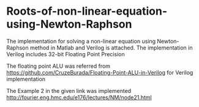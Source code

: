 # Roots-of-non-linear-equation-using-Newton-Raphson
The implementation for solving a non-linear equation using Newton-Raphson method in Matlab and Verilog is attached. The implementation in Verilog includes 32-bit Floating Point Precision


The floating point ALU was referred from https://github.com/CruzeBurada/Floating-Point-ALU-in-Verilog for Verilog implementation

The Example 2 in the given link was implemented http://fourier.eng.hmc.edu/e176/lectures/NM/node21.html 
